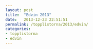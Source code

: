 ```yaml
---
layout: post
title:  "Edvin 2013"
date:   2013-12-23 22:51:51
permalink: /topplistorna/2013/edvin/
categories:
- topplistorna
- edvin
---
```

